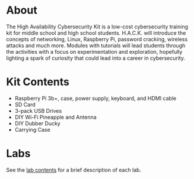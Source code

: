 # About
The High Availability Cybersecurity Kit is a low-cost cybersecurity training kit for middle school and high school students. H.A.C.K. will introduce the concepts of networking, Linux, Raspberry Pi, password cracking, wireless attacks and much more. Modules with tutorials will lead students through the activities with a focus on experimentation and exploration, hopefully lighting a spark of curiosity that could lead into a career in cybersecurity.

# Kit Contents
- Raspberry Pi 3b+, case, power supply, keyboard, and HDMI cable
- SD Card
- 3-pack USB Drives
- DIY Wi-Fi Pineapple and Antenna
- DIY Dubber Ducky
- Carrying Case

# Labs
See the [lab contents](https://github.com/realblopez/H.A.C.K/blob/main/LabContents.md) for a brief description of each lab.

